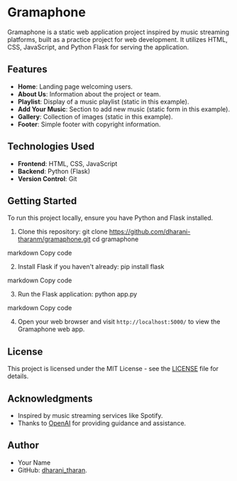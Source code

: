 # Gramaphone

Gramaphone is a static web application project inspired by music streaming platforms, built as a practice project for web development. It utilizes HTML, CSS, JavaScript, and Python Flask for serving the application.

## Features

- **Home**: Landing page welcoming users.
- **About Us**: Information about the project or team.
- **Playlist**: Display of a music playlist (static in this example).
- **Add Your Music**: Section to add new music (static form in this example).
- **Gallery**: Collection of images (static in this example).
- **Footer**: Simple footer with copyright information.

## Technologies Used

- **Frontend**: HTML, CSS, JavaScript
- **Backend**: Python (Flask)
- **Version Control**: Git

## Getting Started

To run this project locally, ensure you have Python and Flask installed.

1. Clone this repository:
git clone https://github.com/dharani-tharanm/gramaphone.git
cd gramaphone

markdown
Copy code

2. Install Flask if you haven't already:
pip install flask

markdown
Copy code

3. Run the Flask application:
python app.py

markdown
Copy code

4. Open your web browser and visit `http://localhost:5000/` to view the Gramaphone web app.

## License

This project is licensed under the MIT License - see the [LICENSE](LICENSE) file for details.

## Acknowledgments

- Inspired by music streaming services like Spotify.
- Thanks to [OpenAI](https://openai.com) for providing guidance and assistance.

## Author

- Your Name
- GitHub: [dharani_tharan](https://github.com/dharani-tharanm).
